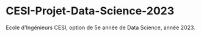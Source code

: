 # CESI-Projet-Data-Science-2023

Ecole d'Ingénieurs CESI, option de 5e année de Data Science, année 2023.
